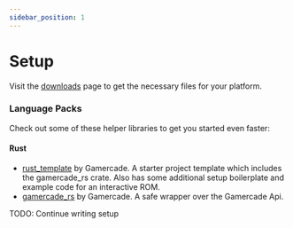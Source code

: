 ```yaml
---
sidebar_position: 1
---
```

# Setup
Visit the [downloads](/downloads) page to get the necessary files for your platform.

### Language Packs

Check out some of these helper libraries to get you started even faster:

#### Rust

- [rust_template](https://github.com/gamercade-io/rust_template) by Gamercade. A starter project template which includes the gamercade_rs crate. Also has some additional setup boilerplate and example code for an interactive ROM.
- [gamercade_rs](https://github.com/gamercade-io/gamercade_console/tree/main/gamercade_rs) by Gamercade. A safe wrapper over the Gamercade Api.


TODO: Continue writing setup